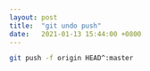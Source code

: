 ```yaml
---
layout: post
title:  "git undo push"
date:   2021-01-13 15:44:00 +0800
---
```


```bash
git push -f origin HEAD^:master
```
